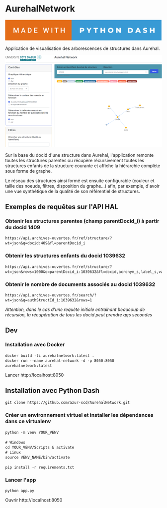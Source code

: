 # AurehalNetwork

![forthebadge](./made-with-python-dash.svg)

Application de visualisation des arborescences de structures dans Aurehal.

![aurehal-network](screenshot.png)

Sur la base du docid d'une structure dans Aurehal, l'application remonte toutes les structures parentes ou récupère récursivement toutes les structures enfants de la structure courante et affiche la hiérarchie complète sous forme de graphe.

Le réseau des structures ainsi formé est ensuite configurable (couleur et taille des noeuds, filtres, disposition du graphe...) afin, par exemple, d'avoir une vue synthétique de la qualité de son référentiel de structures.

## Exemples de requêtes sur l'API HAL

### Obtenir les structures parentes (champ parentDocid_i) à partir du docid 1409

```
https://api.archives-ouvertes.fr/ref/structure/?wt=json&q=docid:409&fl=parentDocid_i

```
### Obtenir les structures enfants du docid 1039632

```
https://api.archives-ouvertes.fr/ref/structure/?wt=json&rows=1000&q=parentDocid_i:1039632&fl=docid,acronym_s,label_s,valid_s,type_s,address_s,parentDocid_i,url_s

```

### Obtenir le nombre de documents associés au docid 1039632

```
https://api.archives-ouvertes.fr/search/?wt=json&q=authStructId_i:1039632&rows=1

````

*Attention, dans le cas d'une requête initiale entraînant beaucoup de récursion, la récupération de tous les docid peut prendre qqs secondes*

## Dev

### Installation avec Docker

```
docker build -ti aurehalnetwork:latest .
docker run --name aurehal-network -d -p 8050:8050 aurehalnetwork:latest
```
Lancer http://localhost:8050

## Installation avec Python Dash

```
git clone https://github.com/azur-scd/AurehalNetwork.git
```

### Créer un environnement virtuel et installer les dépendances dans ce virtualenv

```
python -m venv YOUR_VENV

# Windows
cd YOUR_VENV/Scripts & activate
# Linux
source VENV_NAME/bin/activate

pip install -r requirements.txt
```
### Lancer l'app

```
python app.py
```

Ouvrir http://localhost:8050



